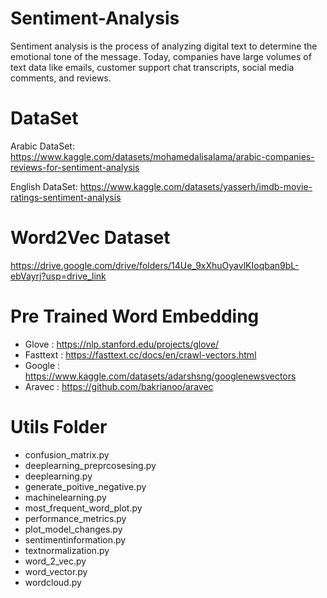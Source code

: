 # Sentiment-Analysis
Sentiment analysis is the process of analyzing digital text to determine the emotional tone of the message. Today, companies have large volumes of text data like emails, customer support chat transcripts, social media comments, and reviews.

# DataSet
Arabic DataSet: https://www.kaggle.com/datasets/mohamedalisalama/arabic-companies-reviews-for-sentiment-analysis

English DataSet: https://www.kaggle.com/datasets/yasserh/imdb-movie-ratings-sentiment-analysis

# Word2Vec Dataset
https://drive.google.com/drive/folders/14Ue_9xXhuOyavlKIoqban9bL-ebVayrj?usp=drive_link

# Pre Trained Word Embedding
* Glove : https://nlp.stanford.edu/projects/glove/
* Fasttext : https://fasttext.cc/docs/en/crawl-vectors.html
* Google : https://www.kaggle.com/datasets/adarshsng/googlenewsvectors
* Aravec : https://github.com/bakrianoo/aravec

# Utils Folder
* confusion_matrix.py
* deeplearning_preprcosesing.py
* deeplearning.py
* generate_poitive_negative.py
* machinelearning.py
* most_frequent_word_plot.py
* performance_metrics.py
* plot_model_changes.py
* sentimentinformation.py
* textnormalization.py
* word_2_vec.py
* word_vector.py
* wordcloud.py
